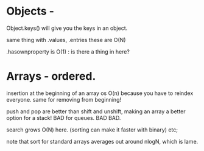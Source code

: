 # Objects - 

Object.keys(<passedinobj>) will give you the keys in an object.

same thing with .values, .entries
these are O(N)

.hasownproperty is O(1) : is there a thing in here?

# Arrays - ordered.

insertion at the beginning of an array os O(n) because you have to reindex everyone.
same for removing from beginning!

push and pop are better than shift and unshift, making an array a better option for a stack! BAD for queues. BAD BAD.

search grows O(N) here. (sorting can make it faster with binary) etc;

note that sort for standard arrays averages out around nlogN, which is lame. 
